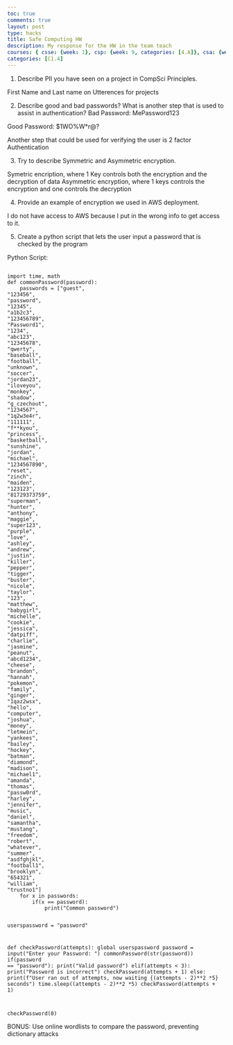 ```yaml
---
toc: true
comments: true
layout: post
type: hacks
title: Safe Computing HW
description: My response for the HW in the team teach
courses: { csse: {week: 1}, csp: {week: 9, categories: [4.A]}, csa: {week: 0} }
categories: [C1.4]
---
```



1. Describe PII you have seen on a project in CompSci Principles.

First Name and Last name on Utterences for projects

2. Describe good and bad passwords? What is another step that is used to assist in authentication?
Bad Password: MePassword123

Good Password: $1WO%W*r@?

Another step that could be used for verifying the user is 2 factor Authentication 

3. Try to describe Symmetric and Asymmetric encryption.

Symetric encription, where 1 Key controls both the encryption and the decryption of data
Asymmetric encryption, where 1 keys controls the encryption and one controls the decryption

4. Provide an example of encryption we used in AWS deployment.

I do not have access to AWS because I put in the wrong info to get access to it.

5. Create a python script that lets the user input a password that is checked by the program

Python Script:

<code>
import time, math
def commonPassword(password):
    passwords = ["guest",
"123456",
"password",
"12345",
"a1b2c3",
"123456789",
"Password1",
"1234",
"abc123",
"12345678",
"qwerty",
"baseball",
"football",
"unknown",
"soccer",
"jordan23",
"iloveyou",
"monkey",
"shadow",
"g_czechout",
"1234567",
"1q2w3e4r",
"111111",
"f**kyou",
"princess",
"basketball",
"sunshine",
"jordan",
"michael",
"1234567890",
"reset",
"zinch",
"maiden",
"123123",
"81729373759",
"superman",
"hunter",
"anthony",
"maggie",
"super123",
"purple",
"love",
"ashley",
"andrew",
"justin",
"killer",
"pepper",
"tigger",
"buster",
"nicole",
"taylor",
"123",
"matthew",
"babygirl",
"michelle",
"cookie",
"jessica",
"datpiff",
"charlie",
"jasmine",
"peanut",
"abcd1234",
"cheese",
"brandon",
"hannah",
"pokemon",
"family",
"ginger",
"1qaz2wsx",
"hello",
"computer",
"joshua",
"money",
"letmein",
"yankees",
"bailey",
"hockey",
"batman",
"diamond",
"madison",
"michael1",
"amanda",
"thomas",
"passw0rd",
"harley",
"jennifer",
"music",
"daniel",
"samantha",
"mustang",
"freedom",
"robert",
"whatever",
"summer",
"asdfghjkl",
"football1",
"brooklyn",
"654321",
"william",
"trustno1"]
    for x in passwords:
        if(x == password):
            print("Common password")

userspassword = "password"

def checkPassword(attempts):
    global userspassword
    password = input("Enter your Password: ")
    commonPassword(str(password))
    if(password == "password"):
        print("Valid password")
    elif(attempts < 3):
        print("Password is incorrect")
        checkPassword(attempts + 1)
    else:
        print(f"User ran out of attempts, now waiting {(attempts - 2)**2 *5} seconds")
        time.sleep((attempts - 2)**2 *5)
        checkPassword(attempts + 1)
        

checkPassword(0)
</code>


BONUS: Use online wordlists to compare the password, preventing dictionary attacks